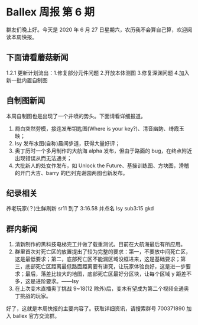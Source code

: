 # Ballex 周报 第 6 期

群友们晚上好。今天是 2020 年 6 月 27 日星期六，农历我不会算自己算，欢迎阅读本周快报。

## 下面请看蘑菇新闻
1.2.1 更新计划流出：1.修复部分元件问题 2.开放本体测图 3.修复深渊问题 4.加入新一批内置自制图

## 自制图新闻
本周自制图也是出现了一个井喷的势头。下面请看详细报道。

1. 屑白突然劳模，接连发布钥匙图(Where is your key?)、清音幽韵、绮霞玉映；
2. lsy 发布水图(自称)晨间步道，获得大量好评；
3. 奥丁历时一个多月制作的大航海 alpha 发布，但由于路面的 bug，在终点附近出现错误从而无法通关；
4. 大批新人的处女作发布，如 Unlock the Future、基操训练图、方块图，滑稽的开门大吉、barry 的巴列克谢园两图也新发布。

## 纪录相关
养老玩家(？)生鲜刷新 sr11 到了 3:16.58 并点名 lsy sub3:15 gkd

## 群内新闻

1. 清新制作的黑科技电梯完工并做了载重测试。目前在大航海最后有所应用。
2. 群里首次对死亡区的放置提出了较为完整的要求：第一，不要放中间死亡区，这是最低要求；第二，底部死亡区不能漏区域没框进来，这是基础要求；第三，底部死亡区距离最低路面距离要有讲究，让玩家体验良好，这是进一步要求；最后，落差比较大的地图，底部死亡区最好分区块，让每个区域 y 距差不多，这是进阶要求。——lsy
3. 在上次变木直播奥丁挑战 9~18(12 除外)后，变木有望成为第二个视频全通奥丁挑战的玩家。

好了，这就是本周快报的主要内容了。获取详细资讯，请搜索群号 700371890 加入 ballex 官方交流群。
